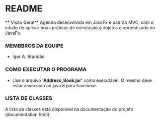 # README #
** Visão Geral**
Agenda desenvolvida em JavaFx e padrão MVC, com o intuito de aplicar boas práticas de orientação a objetos e aprendizado do JavaFx.

### MEMBBROS DA EQUIPE ###
* Igor A. Brandão

### COMO EXECUTAR O PROGRAMA ###
* Use o arquivo **'Address_Book.jar'** como executável. O mesmo deve estar associado ao java 8 para funcionar.

### LISTA DE CLASSES ###
A lista de classes está disponível na documentação do projeto (documentation.html).
